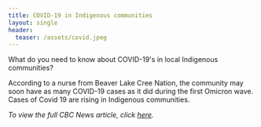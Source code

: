 ```yaml
---
title: COVID-19 in Indigenous communities
layout: single
header:
  teaser: /assets/covid.jpeg
---
```

What do you need to know about COVID-19's in local Indigenous communities? 

According to a nurse from Beaver Lake Cree Nation, the community may soon have as many COVID-19 cases as it did during the first Omicron wave. Cases of Covid 19 are rising in Indigenous communities. 

*To view the full CBC News article, click [here](https://www.cbc.ca/news/indigenous/covid-19-in-indigenous-communities-what-you-need-to-know-1.6413948).*
